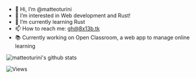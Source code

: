 - 👋 Hi, I’m @matteoturini
- 👀 I’m interested in Web development and Rust!
- 🌱 I’m currently learning Rust
- 📫 How to reach me: gh@8x13b.tk
- 📚 Currently working on Open Classroom, a web app to manage online learning

![matteoturini's github stats](https://github-readme-stats.vercel.app/api?username=matteoturini&theme=dark&show_icons=true)

![Views](https://komarev.com/ghpvc/?username=matteoturini)
